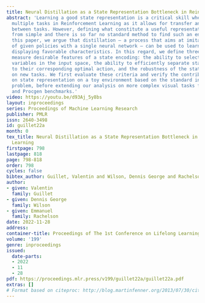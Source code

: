 ```yaml
---
title: Neural Distillation as a State Representation Bottleneck in Reinforcement Learning
abstract: 'Learning a good state representation is a critical skill when dealing with
  multiple tasks in Reinforcement Learning as it allows for transfer and better generalization
  between tasks. However, defining what constitute a useful representation is far
  from simple and there is so far no standard method to find such an encoding. In
  this paper, we argue that distillation — a process that aims at imitating a set
  of given policies with a single neural network — can be used to learn a state representation
  displaying favorable characteristics. In this regard, we define three criteria that
  measure desirable features of a state encoding: the ability to select important
  variables in the input space, the ability to efficiently separate states according
  to their corresponding optimal action, and the robustness of the state encoding
  on new tasks. We first evaluate these criteria and verify the contribution of distillation
  on state representation on a toy environment based on the standard inverted pendulum
  problem, before extending our analysis on more complex visual tasks from the Atari
  and Procgen benchmarks.'
video: https://youtu.be/d93Aj_5y8bs
layout: inproceedings
series: Proceedings of Machine Learning Research
publisher: PMLR
issn: 2640-3498
id: guillet22a
month: 0
tex_title: Neural Distillation as a State Representation Bottleneck in Reinforcement
  Learning
firstpage: 798
lastpage: 818
page: 798-818
order: 798
cycles: false
bibtex_author: Guillet, Valentin and Wilson, Dennis George and Rachelson, Emmanuel
author:
- given: Valentin
  family: Guillet
- given: Dennis George
  family: Wilson
- given: Emmanuel
  family: Rachelson
date: 2022-11-28
address:
container-title: Proceedings of The 1st Conference on Lifelong Learning Agents
volume: '199'
genre: inproceedings
issued:
  date-parts:
  - 2022
  - 11
  - 28
pdf: https://proceedings.mlr.press/v199/guillet22a/guillet22a.pdf
extras: []
# Format based on citeproc: http://blog.martinfenner.org/2013/07/30/citeproc-yaml-for-bibliographies/
---
```

